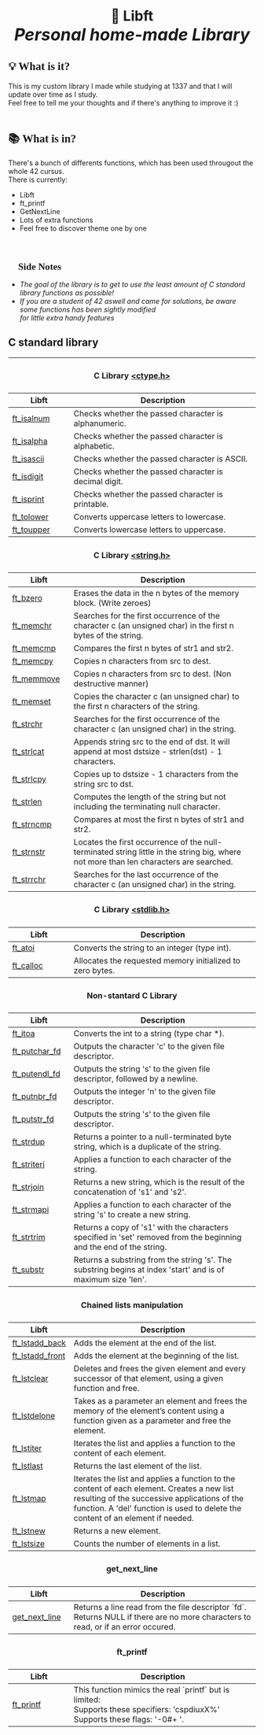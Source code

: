 <h1 align='center'>
	📖 <b>Libft</b><br>
	<i style='font-size:120%;'>Personal home-made Library</i>
</h1>

<h2 style='font-size:160%; font-family:impact'>
	💡	What is it?
</h2><p>
	This is my custom library I made while studying at 1337 and that I will update over time as I study.<br>
	Feel free to tell me your thoughts and if there's anything to improve it :) <br><br>
</p>

<h2 style='font-size:160%; font-family:impact'>
	📚	What is in?
</h2><p>
	There's a bunch of differents functions, which has been used througout the whole 42 cursus.<br>
	There is currently:
	<ul>
		<li>Libft</li>
		<li>ft_printf</li>
		<li>GetNextLine</li>
		<li>Lots of extra functions</li>
        <li>Feel free to discover theme one by one</li>
	</ul><br>
</p>

<h2 style='font-size:140%; font-family:impact'>
	📜	Side Notes
</h2><p><em>
	<ul>
		<li>The goal of the library is to get to use the least amount of C standard library functions as possible!</li>
		<li>If you are a student of 42 aswell and came for solutions, be aware some functions has been sightly modified<br>
		for little extra handy features</li>
	</ul>
</em></p>

<h2> C standard library</h2>

<table>
    <thead>
        <tr>
            <th colspan=3><h4>C Library <a href="https://www.tutorialspoint.com/c_standard_library/ctype_h.htm">&lt;ctype.h&gt;</h4></a></th>
        </tr>
        <tr>
            <th>Libft</th>
            <th>Description</th>
        </tr>
    </thead>
    <tbody>
        <tr>
            <td><a href=ft_isalnum.c>ft_isalnum</a></td>
            <td>Checks whether the passed character is alphanumeric.</td>
        </tr>
        <tr>
            <td><a href=ft_isalpha.c>ft_isalpha</a></td>
            <td>Checks whether the passed character is alphabetic.</td>
        </tr>
        <tr>
            <td><a href=ft_isascii.c>ft_isascii</a></td>
            <td>Checks whether the passed character is ASCII.</td>
        </tr>
        <tr>
            <td><a href=ft_isdigit.c>ft_isdigit</a></td>
            <td>Checks whether the passed character is decimal digit.</td>
        </tr>
        <tr>
            <td><a href=ft_isprint.c>ft_isprint</a></td>
            <td>Checks whether the passed character is printable.</td>
        </tr>
        <tr>
            <td><a href=ft_tolower.c>ft_tolower</a></td>
            <td>Converts uppercase letters to lowercase.</td>
        </tr>
        <tr>
            <td><a href=ft_toupper.c>ft_toupper</a></td>
            <td>Converts lowercase letters to uppercase.</td>
        </tr>
    </tbody>
    <thead>
        <tr>
            <th colspan=3><h4>C Library <a href="https://www.tutorialspoint.com/c_standard_library/string_h.htm">&lt;string.h&gt;</h4></a></th>
        </tr>
        <tr>
            <th>Libft</th>
            <th>Description</th>
        </tr>
    </thead>
    <tbody>
        <tr>
            <td><a href=ft_bzero.c>ft_bzero</a></td>
            <td>Erases the data in the n bytes of the memory block. (Write zeroes)</td>
        </tr>
        <tr>
            <td><a href=ft_memchr.c>ft_memchr</a></td>
            <td>Searches for the first occurrence of the character c (an unsigned char) in the first n bytes of the string.</td>
        </tr>
        <tr>
            <td><a href=ft_memcmp.c>ft_memcmp</a></td>
            <td>Compares the first n bytes of str1 and str2.</td>
        </tr>
        <tr>
            <td><a href=ft_memcpy.c>ft_memcpy</a></td>
            <td>Copies n characters from src to dest.</td>
        </tr>
        <tr>
            <td><a href=ft_memmove.c>ft_memmove</a></td>
            <td>Copies n characters from src to dest. (Non destructive manner)</td>
        </tr>
        <tr>
            <td><a href=ft_memset.c>ft_memset</a></td>
            <td>Copies the character c (an unsigned char) to the first n characters of the string.</td>
        </tr>
        <tr>
            <td><a href=ft_strchr.c>ft_strchr</a></td>
            <td>Searches for the first occurrence of the character c (an unsigned char) in the string.</td>
        </tr>
        <tr>
            <td><a href=ft_strlcat.c>ft_strlcat</a></td>
            <td>Appends string src to the end of dst. It will append at most dstsize - strlen(dst) - 1 characters.</td>
        </tr>
        <tr>
            <td><a href=ft_strlcpy.c>ft_strlcpy</a></td>
            <td>Copies up to dstsize - 1 characters from the string src to dst.</td>
        </tr>
        <tr>
            <td><a href=ft_strlen.c>ft_strlen</a></td>
            <td>Computes the length of the string but not including the terminating null character.</td>
        </tr>
        <tr>
            <td><a href=ft_strncmp.c>ft_strncmp</a></td>
            <td>Compares at most the first n bytes of str1 and str2.</td>
        </tr>
        <tr>
            <td><a href=ft_strnstr.c>ft_strnstr</a></td>
            <td>Locates the first occurrence of the null-terminated string little in the string big, where not more than len characters are searched.</td>
        </tr>
        <tr>
            <td><a href=ft_strrchr.c>ft_strrchr</a></td>
            <td>Searches for the last occurrence of the character c (an unsigned char) in the string.</td>
        </tr>
    </tbody>
    <thead>
        <tr>
            <th colspan=3><h4>C Library <a href="https://www.tutorialspoint.com/c_standard_library/stdlib_h.htm">&lt;stdlib.h&gt;</h4></a></th>
        </tr>
        <tr>
            <th>Libft</th>
            <th>Description</th>
        </tr>
    </thead>
    <tbody>
        <tr>
            <td><a href=ft_atoi.c>ft_atoi</a></td>
            <td>Converts the string to an integer (type int).</td>
        </tr>
        <tr>
            <td><a href=ft_calloc.c>ft_calloc</a></td>
            <td>Allocates the requested memory initialized to zero bytes.</td>
        </tr>
    </tbody>
    <thead>
        <tr>
            <th colspan=3><h4>Non-stantard C Library</h4></a></th>
        </tr>
        <tr>
            <th>Libft</th>
            <th>Description</th>
        </tr>
    </thead>
    <tbody>
        <tr>
            <td><a href=ft_itoa.c>ft_itoa</a></td>
            <td>Converts the int to a string (type char *).</td>
        </tr>
        <tr>
            <td><a href=ft_putchar_fd.c>ft_putchar_fd</a></td>
            <td>Outputs the character 'c' to the given file descriptor.</td>
        </tr>
        <tr>
            <td><a href=ft_putendl_fd.c>ft_putendl_fd</a></td>
            <td>Outputs the string 's' to the given file descriptor, followed by a newline.</td>
        </tr>
        <tr>
            <td><a href=ft_putnbr_fd.c>ft_putnbr_fd</a></td>
            <td>Outputs the integer 'n' to the given file descriptor.</td>
        </tr>
        <tr>
            <td><a href=ft_putstr_fd.c>ft_putstr_fd</a></td>
            <td>Outputs the string 's' to the given file descriptor.</td>
        </tr>
        <tr>
            <td><a href=ft_strdup.c>ft_strdup</a></td>
            <td>Returns a pointer to a null-terminated byte string, which is a duplicate of the string.</td>
        </tr>
        <tr>
            <td><a href=ft_striteri.c>ft_striteri</a></td>
            <td>Applies a function to each character of the string.</td>
        </tr>
        <tr>
            <td><a href=ft_strjoin.c>ft_strjoin</a></td>
            <td>Returns a new string, which is the result of the concatenation of 's1' and 's2'.</td>
        </tr>
        <tr>
            <td><a href=ft_strmapi.c>ft_strmapi</a></td>
            <td>Applies a function to each character of the string 's' to create a new string.</td>
        </tr>
        <tr>
            <td><a href=ft_strtrim.c>ft_strtrim</a></td>
            <td>Returns a copy of 's1' with the characters specified in 'set' removed from the beginning and the end of the string.</td>
        </tr>
        <tr>
            <td><a href=ft_substr.c>ft_substr</a></td>
            <td>Returns a substring from the string 's'. The substring begins at index 'start' and is of maximum size 'len'.</td>
        </tr>
    </tbody>
    <thead>
        <tr>
            <th colspan=3><h4>Chained lists manipulation</h4></a></th>
        </tr>
        <tr>
            <th>Libft</th>
            <th>Description</th>
        </tr>
    </thead>
    <tbody>
        <tr>
            <td><a href=ft_lstadd_back.c>ft_lstadd_back</a></td>
            <td>Adds the element at the end of the list.</td>
        </tr>
        <tr>
            <td><a href=ft_lstadd_front.c>ft_lstadd_front</a></td>
            <td>Adds the element at the beginning of the list.</td>
        </tr>
        <tr>
            <td><a href=ft_lstclear.c>ft_lstclear</a></td>
            <td>Deletes and frees the given element and every successor of that element, using a given function and free.</td>
        </tr>
        <tr>
            <td><a href=ft_lstdelone.c>ft_lstdelone</a></td>
            <td>Takes as a parameter an element and frees the memory of the element’s content using a function given as a parameter and free the element.</td>
        </tr>
        <tr>
            <td><a href=ft_lstiter.c>ft_lstiter</a></td>
            <td>Iterates the list and applies a function to the content of each element.</td>
        </tr>
        <tr>
            <td><a href=ft_lstlast.c>ft_lstlast</a></td>
            <td>Returns the last element of the list.</td>
        </tr>
        <tr>
            <td><a href=ft_lstmap.c>ft_lstmap</a></td>
            <td>Iterates the list and applies a function to the content of each element. Creates a new list resulting of the successive applications of the function. A 'del' function is used to delete the content of an element if needed.</td>
        </tr>
        <tr>
            <td><a href=ft_lstnew.c>ft_lstnew</a></td>
            <td>Returns a new element.</td>
        </tr>
        <tr>
            <td><a href=ft_lstsize.c>ft_lstsize</a></td>
            <td>Counts the number of elements in a list.</td>
        </tr>
    </tbody>
       <thead>
        <tr>
            <th colspan=3><h4>get_next_line</h4></a></th>
        </tr>
        <tr>
            <th>Libft</th>
            <th>Description</th>
        </tr>
    </thead>
    <tbody>
        <tr>
            <td><a href=gnl>get_next_line</a></td>
            <td>Returns a line read from the file descriptor `fd`. Returns NULL if there are no more characters to read, or if an error occured.</td>
        </tr>
    </tbody>
    </tbody>
       <thead>
        <tr>
            <th colspan=3><h4>ft_printf</h4></a></th>
        </tr>
        <tr>
            <th>Libft</th>
            <th>Description</th>
        </tr>
    </thead>
    <tbody>
        <tr>
            <td><a href=ft_printf>ft_printf</a></td>
            <td>This function mimics the real `printf` but is limited: <br>Supports these specifiers: 'cspdiuxX%' <br>Supports these flags: '-0#+ '.</td>
        </tr>
    </tbody>
</table>
